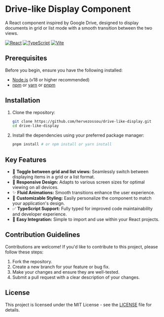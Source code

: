 # Drive-like Display Component

A React component inspired by Google Drive, designed to display documents in grid or list mode with a smooth transition between the two views.

[![React](https://img.shields.io/badge/React-19.0.0-blue)](https://react.dev/)
[![TypeScript](https://img.shields.io/badge/TypeScript-5.0.0-blue)](https://www.typescriptlang.org/)
[![Vite](https://img.shields.io/badge/Vite-4.4.0-orange)](https://vitejs.dev/)

## Prerequisites

Before you begin, ensure you have the following installed:

-   [Node.js](https://nodejs.org/) (v18 or higher recommended)
-   [npm](https://www.npmjs.com/) or [yarn](https://yarnpkg.com/) or [pnpm](https://pnpm.io/)

## Installation

1.  Clone the repository:

    ```bash
    git clone https://github.com/hervezossou/drive-like-display.git
    cd drive-like-display
    ```

2.  Install the dependencies using your preferred package manager:

    ```bash
    pnpm install # or npm install or yarn install
    ```

## Key Features

-   🔄 **Toggle between grid and list views:** Seamlessly switch between displaying items in a grid or a list format.
-   📱 **Responsive Design:** Adapts to various screen sizes for optimal viewing on all devices.
-   ✨ **Fluid Animations:** Smooth transitions enhance the user experience.
-   🎨 **Customizable Styling:** Easily personalize the component to match your application's design.
-   ✅ **TypeScript Support:** Fully typed for improved code maintainability and developer experience.
-   🚀 **Easy Integration:** Simple to import and use within your React projects.

## Contribution Guidelines

Contributions are welcome! If you'd like to contribute to this project, please follow these steps:

1.  Fork the repository.
2.  Create a new branch for your feature or bug fix.
3.  Make your changes and ensure they are well-tested.
4.  Submit a pull request with a clear description of your changes.

## License

This project is licensed under the MIT License - see the [LICENSE](LICENSE) file for details.
```